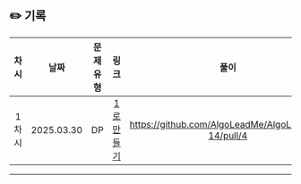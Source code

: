 ## ✏️ 기록   

| 차시 |    날짜    | 문제유형 | 링크 | 풀이 |
|:----:|:---------:|:----:|:-----:|:----:|
| 1차시 | 2025.03.30 |  DP  | [1로 만들기](https://www.acmicpc.net/problem/1463)|https://github.com/AlgoLeadMe/AlgoLeadMe-14/pull/4|
---
